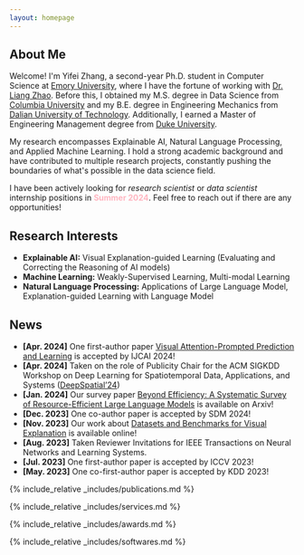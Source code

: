 ```yaml
---
layout: homepage
---
```


## About Me

Welcome! I'm Yifei Zhang, a second-year Ph.D. student in Computer Science at [Emory University](https://www.cs.emory.edu/home/), where I have the fortune of working with [Dr. Liang Zhao](http://cs.emory.edu/~lzhao41/index.htm). Before this, I obtained my M.S. degree in Data Science from [Columbia University](https://www.columbia.edu/) and my B.E. degree in Engineering Mechanics from [Dalian University of Technology](https://www.dlut.edu.cn/). Additionally, I earned a Master of Engineering Management degree from [Duke University](https://duke.edu/).

My research encompasses Explainable AI, Natural Language Processing, and Applied Machine Learning. I hold a strong academic background and have contributed to multiple research projects, constantly pushing the boundaries of what's possible in the data science field.

I have been actively looking for *research scientist* or *data scientist* internship positions in <span style="color:lightpink;font-weight:bold">Summer 2024</span>. Feel free to reach out if there are any opportunities!

## Research Interests

- **Explainable AI:** Visual Explanation-guided Learning (Evaluating and Correcting the Reasoning of AI models)
- **Machine Learning:** Weakly-Supervised Learning, Multi-modal Learning
- **Natural Language Processing:** Applications of Large Language Model, Explanation-guided Learning with Language Model
  
## News
- **[Apr. 2024]** One first-author paper [Visual Attention-Prompted Prediction and Learning](https://arxiv.org/abs/2310.08420) is accepted by IJCAI 2024!
- **[Apr. 2024]** Taken on the role of Publicity Chair for the ACM SIGKDD Workshop on Deep Learning for Spatiotemporal Data, Applications, and Systems ([DeepSpatial’24](https://deepspatial2024.github.io/))
- **[Jan. 2024]** Our survey paper [Beyond Efficiency: A Systematic Survey of Resource-Efficient Large Language Models](https://arxiv.org/abs/2401.00625) is available on Arxiv!
- **[Dec. 2023]** One co-author paper is accepted by SDM 2024!
- **[Nov. 2023]** Our work about [Datasets and Benchmarks for Visual Explanation](https://xaidataset.github.io/) is available online!
- **[Aug. 2023]** Taken Reviewer Invitations for IEEE Transactions on Neural Networks and Learning Systems.
- **[Jul. 2023]** One first-author paper is accepted by ICCV 2023!
- **[May. 2023]** One co-first-author paper is accepted by KDD 2023!

{% include_relative _includes/publications.md %}

{% include_relative _includes/services.md %}

{% include_relative _includes/awards.md %}

{% include_relative _includes/softwares.md %}

